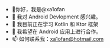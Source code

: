 - 👋你好，我是@xa1ofan
- 👀 我对 Android Devlopment 感兴趣。
- 🌱 我目前正在学习 Kotlin 和 Ktor 框架
- 💞️ 我希望在 Android 应用上进行合作。
- 📫 如何联系我：xa1ofan@hotmail.com

<!---
xa1ofan/xa1ofan is a ✨ special ✨ repository because its `README.md` (this file) appears on your GitHub profile.
You can click the Preview link to take a look at your changes.
--->

